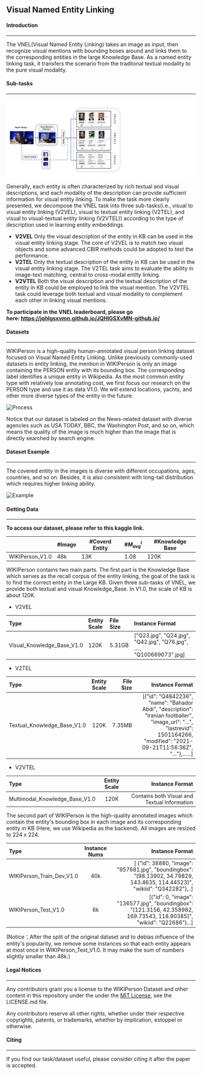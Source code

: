 ## Visual Named Entity Linking
#### Introduction
---
The VNEL(Visual Named Entity Linking) takes an image as input, then recognize visual mentions with bounding boxes around and links them to the corresponding entities in the large Knowledge Base. As a named entity linking task, it transfers the scenario from the traditonal textual modality to the pure visual modality.

#### Sub-tasks

---

![VNEL](VNEL.png)

Generally, each entity is often characterized by rich textual and visual descriptions, and each modality of the description can provide sufficient information for visual entity linking. To make the task more clearly presented, we decompose the VNEL task into three sub-tasks(i.e., visual to visual entity linking (V2VEL), visual to textual entity linking (V2TEL), and visual to visual-textual entity linking (V2VTEL)) according to the type of description used in learning entity embeddings. 

- **V2VEL**
  Only the visual description of the entity in KB can be used in the visual entity linking stage. The core of V2VEL is to match two visual objects and some advanced CBIR methods could be adopted to test the performance. 
- **V2TEL**
  Only the textual description of the entity in KB can be used in the visual entity linking stage. The V2TEL task aims to evaluate the ability in image-text matching, central to cross-modal entity linking.
- **V2VTEL**
  Both the visual description and the textual description of the entity in KB could be employed to link the visual mention. The V2VTEL task could leverage both textual and visual modality to complement each other in linking visual mentions.

**To participate in the VNEL leaderboard, please go here: https://jqhlgsxvmn.github.io/JQHlGSXvMN-github.io/**


#### Datasets
----
WIKIPerson is a high-quality human-annotated visual person linking dataset focused on Visual Named Entity Linking. Unlike previously commonly-used datasets in entity linking, the mention in WIKIPerson is only an image containing the PERSON entity with its bounding box. The corresponding label identifies a unique entity in Wikipedia. As the most common entity type with relatively low annotating cost, we first focus our research on the PERSON type and use it as data V1.0. We will extend locations, yachts, and other more diverse types of the entity in the future.

![Process](/Users/jerrysun/Desktop/VELP/Process.png)

Notice that our dataset is labeled on the News-related dataset with diverse agencies such as USA TODAY, BBC, the Washington Post, and so on, which means the quality of the image is much higher than the image that is directly searched by search engine. 

#### Dataset Example

------

The covered entity in the images is diverse with different occupations, ages, countries, and so on. Besides, it is also consistent with long-tail distribution which requires higher linking ability.

![Example](/Users/jerrysun/Desktop/VELP/Example.png)

#### Getting Data

------

**To access our dataset, please refer to this kaggle link.** 

|                 | #Image | #Coverd Entity | #$M_{avg}^{I}$ | #Knowledge Base |
| --------------- | ------ | -------------- | -------------- | --------------- |
| WIKIPerson_V1.0 | 48k    | 13K            | 1.08           | 120K            |

WIKIPerson contains two main parts. The first part is the Knowledge Base which serves as the recall corpus of the entity linking, the goal of the task is to find the correct entity in the Large KB. Given three sub-tasks of VNEL, we provide both textual and visual Knowledge_Base. In V1.0, the scale of KB is about 120K.

- V2VEL

| Type      | Entity Scale | File Size     | Instance Format |
| :---        |    :-----   |          :--- |          :--- |
| Visual_Knowledge_Base_V1.0 | 120K | 5.31GB |["Q23.jpg", "Q24.jpg", "Q42.jpg", "Q76.jpg", ...., "Q100669073".jpg]|


- V2TEL

| Type      | Entity Scale | File Size     | Instance Format |
| :---        |    :----:   |          ---: |          ---: |
| Textual_Knowledge_Base_V1.0 | 120K | 7.35MB |[{"id": "Q4842236", "name": "Bahador Abdi", "description": "Iranian footballer", "image_url": "...", "lastrevid": 1501164266, "modified": "2021-09-21T11:56:36Z", "..."},......]|

- V2VTEL

| Type      | Entity Scale | Instance Format |
| :---        |    :----:   |          ---: |
| Multimodal_Knowledge_Base_V1.0 | 120K |Contains  both Visual and Textual Information|

The second part of WIKIPerson is the high-quality annotated images which contain the entity's bounding box in each image and its corresponding entity in KB (Here, we use Wikipedia as the backend). All images are resized to 224 x 224.

| Type                      | Instance Nums |                                              Instance Format |
| :------------------------ | :-----------: | -----------------------------------------------------------: |
| WIKIPerson_Train_Dev_V1.0 |      40k      | [ {"id": 38880, "image": "957681.jpg", "boundingbox": "[98.13902, 34.79829, 143.4635, 114.44523]", "wikiid": "Q342282"},..] |
| WIKIPerson_Test_V1.0      |      6k       | [{"id": 0, "image": "136577.jpg", "boundingbox": "[121.3156, 42.358982, 169.73543, 118.90385]", "wikiid": "Q22686"}...] |

(Notice：After the split of the original dataset and to debias influence of the entity's popularity, we remove some instances so that each entity appears at most once in WIKIPerson_Test_V1.0. It may make the sum of numbers slightly smaller than 48k.)

#### Legal Notices

------

Any contributors grant you a license to the WIKIPerson Dataset and other content in this repository under the under the [MIT License](https://opensource.org/licenses/MIT), see the LICENSE.md file.

Any contributors reserve all other rights, whether under their respective copyrights, patents, or trademarks, whether by implication, estoppel or otherwise.

#### Citing

------

If you find our task/dataset useful, please consider citing it after the paper is accepted.
